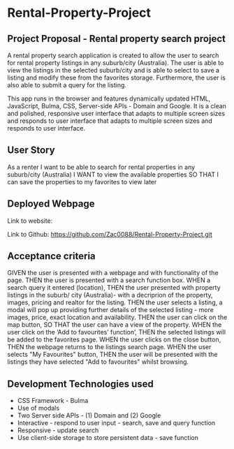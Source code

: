 # Rental-Property-Project


## Project Proposal - Rental property search project

A rental property search application is created to allow the user to search for rental property listings in any suburb/city (Australia). The user is able to view the listings in the selected suburb/city and is able to select to save a listing and modify these from the favorites storage. Furthermore, the user is also able to submit a query for the listing.   

This app runs in the browser and features dynamically updated HTML, JavaScript, Bulma, CSS, Server-side APIs - Domain and Google. It is a clean and polished, responsive user interface that adapts to multiple screen sizes and responds to user interface that adapts to multiple screen sizes and responds to user interface. 

## User Story
As a renter I want to be able to search for rental properties in any suburb/city (Australia)
I WANT to view the available properties
SO THAT I can save the properties to my favorites to view later 


## Deployed Webpage

Link to website:

Link to Github: https://github.com/Zac0088/Rental-Property-Project.git

## Acceptance criteria
GIVEN the user is presented with a webpage and with functionality of the page. 
THEN the user is presented with a search function box.
WHEN a search query it entered (location), 
THEN the user presented with property listings in the suburb/ city (Australia)- with a decriprion of the property, images, pricing and realtor for the listing.
THEN the user selects a listing, a modal will pop up providing further details of the selected listing - more images, price, exact location and availability. 
THEN the user can click on the map button, 
SO THAT the user can have a view of the property. 
WHEN the user click on the ‘Add to favourites’ function’,
THEN the selected listings will be added to the favorites page. 
WHEN the user clicks on the close button,
THEN the webpage returns to the listings search page. 
WHEN the user selects "My Favourites" button,
THEN the user will be presented with the listings they have selected "Add to favourites" whilst browsing.

## Development Technologies used 

 - CSS Framework - Bulma
 - Use of modals
 - Two Server side APIs - (1) Domain and (2) Google
 - Interactive - respond to user input - search, save and query function
 - Responsive - update search
 - Use client-side storage to store persistent data - save function




